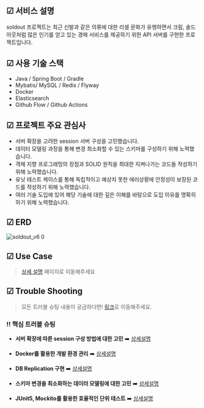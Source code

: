 ## ☑ 서비스 설명
soldout 프로젝트는 최근 신발과 같은 의류에 대한 리셀 문화가 유행하면서 크림, 솔드아웃처럼 많은 인기를 얻고 있는 경매 서비스를 제공하기 위한 API 서버를 구현한 프로젝트입니다.

## ☑ 사용 기술 스택
- Java / Spring Boot / Gradle
- Mybatis/ MySQL / Redis / Flyway
- Docker
- Elasticsearch
- Github Flow / Github Actions

## ☑ 프로젝트 주요 관심사
- 서버 확장을 고려한 session 서버 구성을 고민했습니다.
- 데이터 모델링 과정을 통해 변경 최소화할 수 있는 스키마를 구성하기 위해 노력했습니다.
- 객체 지향 프로그래밍의 장점과 SOLID 원칙을 최대한 지켜나가는 코드들 작성하기 위해 노력했습니다.
- 유닛 테스트 케이스를 통해 독립적이고 예상치 못한 에러상황에 안정성이 보장된 코드를 작성하기 위해 노력했습니다.
- 여러 기술 도입에 있어 해당 기술에 대한 깊은 이해를 바탕으로 도입 이유를 명확히 하기 위해 노력했습니다.

## ☑ ERD
![soldout_v6 0](https://user-images.githubusercontent.com/77563468/173525187-12bd70f0-6211-44d1-a51a-7e032fdbdad9.png)

## ☑ Use Case
> [상세 설명](https://github.com/f-lab-edu/soldout/wiki/Use-Case) 페이지로 이동해주세요

## ☑ Trouble Shooting
> 모든 트러블 슈팅 내용이 궁금하다면! [링크](https://github.com/f-lab-edu/soldout/wiki/Trouble-Shooting)로 이동해주세요.

### ‼️ 핵심 트러블 슈팅
- **서버 확장에 따른 session 구성 방법에 대한 고민** ➡️ [상세설명](https://kimcno3.github.io/posts/%EC%84%9C%EB%B2%84-%ED%99%95%EC%9E%A5%EC%97%90-%EB%94%B0%EB%A5%B8-session-%EA%B5%AC%EC%84%B1-%EB%B0%A9%EB%B2%95%EC%97%90-%EB%8C%80%ED%95%9C-%EA%B3%A0%EB%AF%BC/)

- **Docker를 활용한 개발 환경 관리** ➡️ [상세설명](https://kimcno3.github.io/posts/Docker%EB%A5%BC-%ED%99%9C%EC%9A%A9%ED%95%9C-%EA%B0%9C%EB%B0%9C-%ED%99%98%EA%B2%BD-%EA%B4%80%EB%A6%AC/)

- **DB Replication 구현** ➡️ [상세설명](https://kimcno3.github.io/posts/DB-Replication-%EC%A0%81%EC%9A%A9/)

- **스키마 변경을 최소화하는 데이터 모델링에 대한 고민** ➡️ [상세설명](https://kimcno3.github.io/posts/%EC%8A%A4%ED%82%A4%EB%A7%88-%EB%B3%80%EA%B2%BD%EC%9D%84-%EC%B5%9C%EC%86%8C%ED%99%94%ED%95%98%EB%8A%94-%EB%8D%B0%EC%9D%B4%ED%84%B0-%EB%AA%A8%EB%8D%B8%EB%A7%81%EC%97%90-%EB%8C%80%ED%95%9C-%EA%B3%A0%EB%AF%BC/)

- **JUnit5, Mockito를 활용한 효율적인 단위 테스트** ➡️ [상세설명](https://kimcno3.github.io/posts/JUnit5,-Mokito%EB%A5%BC-%ED%99%9C%EC%9A%A9%ED%95%9C-%ED%9A%A8%EC%9C%A8%EC%A0%81%EC%9D%B8-%EB%8B%A8%EC%9C%84-%ED%85%8C%EC%8A%A4%ED%8A%B8/)
